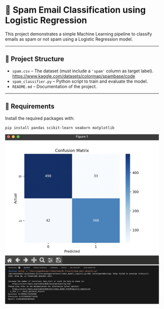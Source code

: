 # 📧 Spam Email Classification using Logistic Regression

This project demonstrates a simple Machine Learning pipeline to classify emails as spam or not spam using a Logistic Regression model.

---

## 📂 Project Structure

- `spam.csv` – The dataset (must include a `'spam'` column as target label). https://www.kaggle.com/datasets/colormap/spambase/code
- `spam_classifier.py` – Python script to train and evaluate the model.
- `README.md` – Documentation of the project.

---

## 🧰 Requirements

Install the required packages with:

```bash
pip install pandas scikit-learn seaborn matplotlib
```

![confusion_matrix](ss.png)
![output](ss_2.png)
